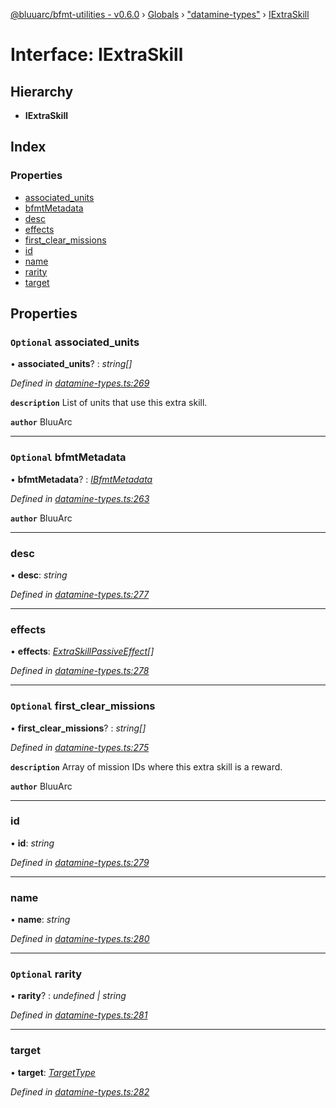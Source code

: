 [@bluuarc/bfmt-utilities - v0.6.0](../README.md) › [Globals](../globals.md) › ["datamine-types"](../modules/_datamine_types_.md) › [IExtraSkill](_datamine_types_.iextraskill.md)

# Interface: IExtraSkill

## Hierarchy

* **IExtraSkill**

## Index

### Properties

* [associated_units](_datamine_types_.iextraskill.md#optional-associated_units)
* [bfmtMetadata](_datamine_types_.iextraskill.md#optional-bfmtmetadata)
* [desc](_datamine_types_.iextraskill.md#desc)
* [effects](_datamine_types_.iextraskill.md#effects)
* [first_clear_missions](_datamine_types_.iextraskill.md#optional-first_clear_missions)
* [id](_datamine_types_.iextraskill.md#id)
* [name](_datamine_types_.iextraskill.md#name)
* [rarity](_datamine_types_.iextraskill.md#optional-rarity)
* [target](_datamine_types_.iextraskill.md#target)

## Properties

### `Optional` associated_units

• **associated_units**? : *string[]*

*Defined in [datamine-types.ts:269](https://github.com/BluuArc/bfmt-utilities/blob/master/src/datamine-types.ts#L269)*

**`description`** List of units that use this extra skill.

**`author`** BluuArc

___

### `Optional` bfmtMetadata

• **bfmtMetadata**? : *[IBfmtMetadata](_datamine_types_.ibfmtmetadata.md)*

*Defined in [datamine-types.ts:263](https://github.com/BluuArc/bfmt-utilities/blob/master/src/datamine-types.ts#L263)*

**`author`** BluuArc

___

###  desc

• **desc**: *string*

*Defined in [datamine-types.ts:277](https://github.com/BluuArc/bfmt-utilities/blob/master/src/datamine-types.ts#L277)*

___

###  effects

• **effects**: *[ExtraSkillPassiveEffect](../modules/_datamine_types_.md#extraskillpassiveeffect)[]*

*Defined in [datamine-types.ts:278](https://github.com/BluuArc/bfmt-utilities/blob/master/src/datamine-types.ts#L278)*

___

### `Optional` first_clear_missions

• **first_clear_missions**? : *string[]*

*Defined in [datamine-types.ts:275](https://github.com/BluuArc/bfmt-utilities/blob/master/src/datamine-types.ts#L275)*

**`description`** Array of mission IDs where this extra skill is a reward.

**`author`** BluuArc

___

###  id

• **id**: *string*

*Defined in [datamine-types.ts:279](https://github.com/BluuArc/bfmt-utilities/blob/master/src/datamine-types.ts#L279)*

___

###  name

• **name**: *string*

*Defined in [datamine-types.ts:280](https://github.com/BluuArc/bfmt-utilities/blob/master/src/datamine-types.ts#L280)*

___

### `Optional` rarity

• **rarity**? : *undefined | string*

*Defined in [datamine-types.ts:281](https://github.com/BluuArc/bfmt-utilities/blob/master/src/datamine-types.ts#L281)*

___

###  target

• **target**: *[TargetType](../enums/_datamine_types_.targettype.md)*

*Defined in [datamine-types.ts:282](https://github.com/BluuArc/bfmt-utilities/blob/master/src/datamine-types.ts#L282)*
